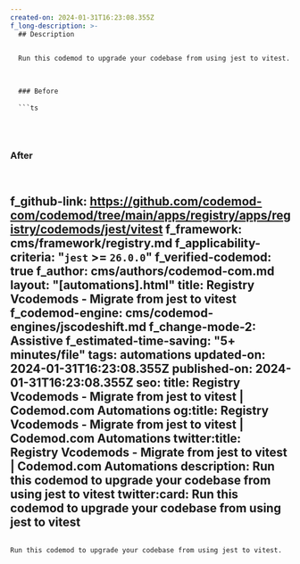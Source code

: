 ```yaml
---
created-on: 2024-01-31T16:23:08.355Z
f_long-description: >-
  ## Description
  

  Run this codemod to upgrade your codebase from using jest to vitest.
  

  
  ### Before
  
  ```ts
  
  
  
  ```
  
  ### After
  
  ```ts
  
  
  
  ```
f_github-link: https://github.com/codemod-com/codemod/tree/main/apps/registry/apps/registry/codemods/jest/vitest
f_framework: cms/framework/registry.md
f_applicability-criteria: "`jest` >= `26.0.0`"
f_verified-codemod: true
f_author: cms/authors/codemod-com.md
layout: "[automations].html"
title: Registry Vcodemods - Migrate from jest to vitest
f_codemod-engine: cms/codemod-engines/jscodeshift.md
f_change-mode-2: Assistive
f_estimated-time-saving: "5+ minutes/file"
tags: automations
updated-on: 2024-01-31T16:23:08.355Z
published-on: 2024-01-31T16:23:08.355Z
seo:
  title: Registry Vcodemods - Migrate from jest to vitest | Codemod.com Automations
  og:title: Registry Vcodemods - Migrate from jest to vitest | Codemod.com Automations
  twitter:title: Registry Vcodemods - Migrate from jest to vitest | Codemod.com Automations
  description: Run this codemod to upgrade your codebase from using jest to vitest
  twitter:card: Run this codemod to upgrade your codebase from using jest to vitest
---
```

Run this codemod to upgrade your codebase from using jest to vitest.